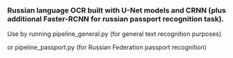 ### Russian language OCR built with U-Net models and CRNN (plus additional Faster-RCNN for russian passport recognition task).

Use by running pipeline_general.py (for general text recognition purposes)

or pipeline_passport.py (for Russian Federation passport recognition)